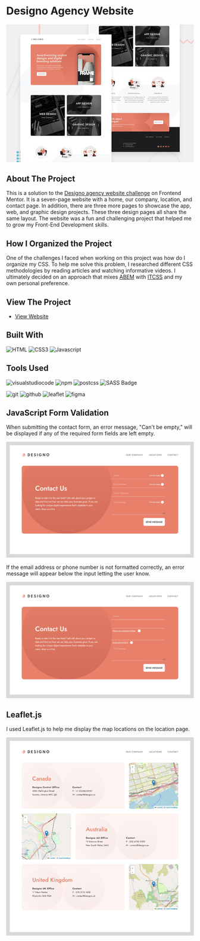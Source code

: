 # Designo Agency Website
![](./assets/preview.jpg)


## About The Project
This is a solution to the [Designo agency website challenge](https://www.frontendmentor.io/challenges/designo-multipage-website-G48K6rfUT) on Frontend Mentor. It is a seven-page website with a home, our company, location, and contact page. In addition, there are three more pages to showcase the app, web, and graphic design projects. These three design pages all share the same layout. The website was a fun and challenging project that helped me to grow my Front-End Development skills.


## How I Organized the Project
One of the challenges I faced when working on this project was how do I organize my CSS. To help me solve this problem, I researched different CSS methodologies by reading articles and watching informative videos. I ultimately decided on an approach that mixes [ABEM](https://imarc-boilerplate.netlify.app/pattern-library/docs/abem.html) with [ITCSS](https://www.xfive.co/blog/itcss-scalable-maintainable-css-architecture/) and my own personal preference.


## View The Project
- [View Website](https://zz83.github.io/designo-multi-page-website/)


## Built With
![HTML](https://img.shields.io/badge/HTML5-E34F26?style=for-the-badge&logo=html5&logoColor=white) ![CSS3](https://img.shields.io/badge/CSS3-1572B6?style=for-the-badge&logo=css3&logoColor=white) ![Javascript](https://img.shields.io/badge/Javascript-FFCC00?style=for-the-badge&logo=javascript&logoColor=black) 


## Tools Used
![visualstudiocode](https://img.shields.io/badge/visualstudiocode-007ACC?style=for-the-badge&logo=visualstudiocode&logoColor=white) ![npm](https://img.shields.io/badge/npm-CB3837?style=for-the-badge&logo=npm&logoColor=white) ![postcss](https://img.shields.io/badge/postcss-DD3A0A?style=for-the-badge&logo=postcss&logoColor=white) ![SASS Badge](https://img.shields.io/badge/Sass-CC6699?style=for-the-badge&logo=sass&logoColor=white)

![git](https://img.shields.io/badge/git-F05032?style=for-the-badge&logo=git&logoColor=white) ![github](https://img.shields.io/badge/github-181717?style=for-the-badge&logo=github&logoColor=white) ![leaflet](https://img.shields.io/badge/leaflet-199900?style=for-the-badge&logo=leaflet&logoColor=white) ![figma](https://img.shields.io/badge/figma-F24E1E?style=for-the-badge&logo=figma&logoColor=white) 


## JavaScript Form Validation
When submitting the contact form, an error message, "Can't be empty," will be displayed if any of the required form fields are left empty.

![](./assets/empty-form.jpg)

If the email address or phone number is not formatted correctly, an error message will appear below the input letting the user know.

![](./assets/format.jpg) 


## Leaflet.js
I used Leaflet.js to help me display the map locations on the location page.

![](./assets/leaf.jpg)